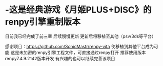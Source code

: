 # -这是经典游戏《月姬PLUS+DISC》的renpy引擎重制版本

目前我已经完成了前三章
后续慢慢更新
更新后将移植至其他（psv/3ds等平台）

感谢项目：https://github.com/SonicMastr/renpy-vita
使移植到其他平台成为可能
这是未加密的renpy引擎工程文件，可直接通过renpy打开
推荐使用版本renpy7.4.9.2142版本开发
有兴趣的也可以继续完善该项目

